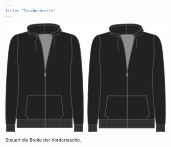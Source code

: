 ```yaml
---
title: "Taschenbreite"
---
```


![Taschenbreite](./pocketwidth.svg)

Steuert die Breite der Vordertasche.




